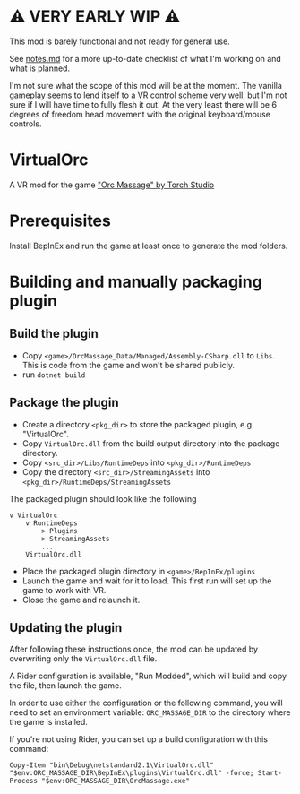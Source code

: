 ﻿# ⚠️ VERY EARLY WIP ⚠️

This mod is barely functional and not ready for general use.

See [notes.md](notes.md) for a more up-to-date checklist of what I'm working on and what is planned.

I'm not sure what the scope of this mod will be at the moment. The vanilla gameplay seems to lend itself
to a VR control scheme very well, but I'm not sure if I will have time to fully flesh it out. At the very least there will
be 6 degrees of freedom head movement with the original keyboard/mouse controls.

# VirtualOrc

A VR mod for the game ["Orc Massage" by Torch Studio](https://store.steampowered.com/app/1129540/Orc_Massage/)


# Prerequisites

Install BepInEx and run the game at least once to generate the mod folders.

# Building and manually packaging plugin

## Build the plugin

- Copy `<game>/OrcMassage_Data/Managed/Assembly-CSharp.dll` to `Libs`. This is code from the game and won't be shared publicly.
- run `dotnet build`

## Package the plugin

- Create a directory `<pkg_dir>` to store the packaged plugin, e.g. "VirtualOrc".
- Copy `VirtualOrc.dll` from the build output directory into the package directory.
- Copy `<src_dir>/Libs/RuntimeDeps` into `<pkg_dir>/RuntimeDeps`
- Copy the directory `<src_dir>/StreamingAssets` into `<pkg_dir>/RuntimeDeps/StreamingAssets`

The packaged plugin should look like the following
```
v VirtualOrc
    v RuntimeDeps
        > Plugins
        > StreamingAssets
        ...
    VirtualOrc.dll
```

- Place the packaged plugin directory in `<game>/BepInEx/plugins`
- Launch the game and wait for it to load. This first run will set up the game to work with VR.
- Close the game and relaunch it.

## Updating the plugin

After following these instructions once, the mod can be updated by overwriting only the `VirtualOrc.dll` file.


A Rider configuration is available, "Run Modded", which will build and copy the file, then launch the game.

In order to use either the configuration or the following command, you will need to set an environment variable: `ORC_MASSAGE_DIR` to the directory where the game is installed.

If you're not using Rider, you can set up a build configuration with this command:
```shell
Copy-Item "bin\Debug\netstandard2.1\VirtualOrc.dll" "$env:ORC_MASSAGE_DIR\BepInEx\plugins\VirtualOrc.dll" -force; Start-Process "$env:ORC_MASSAGE_DIR\OrcMassage.exe"
```